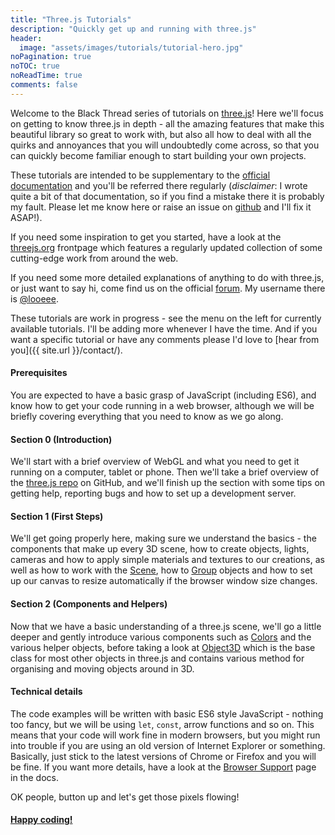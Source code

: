 ```yaml
---
title: "Three.js Tutorials"
description: "Quickly get up and running with three.js"
header:
  image: "assets/images/tutorials/tutorial-hero.jpg"
noPagination: true
noTOC: true
noReadTime: true
comments: false
---
```



Welcome to the Black Thread series of tutorials on [three.js](https://threejs.org/)! Here we'll focus on getting to know three.js in depth - all the amazing features that make this beautiful library so great to work with, but also all how to deal with all the quirks and annoyances that you will undoubtedly come across, so that you can quickly become familiar enough to start building your own projects.

These tutorials are intended to be supplementary to the [official documentation](https://threejs.org/docs/) and you'll be referred there regularly (_disclaimer_: I wrote quite a bit of that documentation, so if you find a mistake there it is probably my fault. Please let me know here or raise an issue on [github](https://github.com/mrdoob/three.js/issues/) and I'll fix it ASAP!).

If you need some inspiration to get you started, have a look at the [threejs.org](https://threejs.org/) frontpage which features a regularly updated collection of some cutting-edge work from around the web.

If you need some more detailed explanations of anything to do with three.js, or just want to say hi, come find us on the official [forum](https://discourse.threejs.org/). My username there is [@looeee](https://discourse.threejs.org/u/looeee/).

These tutorials are work in progress - see the menu on the left for currently available tutorials. I'll be adding more whenever I have the time. And if you want a specific tutorial or have any comments please I'd love to [hear from you]({{ site.url }}/contact/).

#### Prerequisites

You are expected to have a basic grasp of JavaScript (including ES6), and know how to get your code running in a web browser, although we will be briefly covering everything that you need to know as we go along.

#### Section 0 (Introduction)

We'll start with a brief overview of WebGL and what you need to get it running on a computer, tablet or phone. Then we'll take a brief overview of the [three.js repo](https://github.com/mrdoob/three.js) on GitHub, and we'll finish up the section with some tips on getting help, reporting bugs and how to set up a development server.

#### Section 1 (First Steps)

We'll get going properly here, making sure we understand the basics - the components that make up every 3D scene, how to create objects, lights, cameras and how to apply simple materials and textures to our creations, as well as how to work with the [Scene](https://threejs.org/docs/#api/scenes/Scene), how to [Group](https://threejs.org/docs/#api/objects/Group) objects and how to set up our canvas to resize automatically if the browser window size changes.

#### Section 2 (Components and Helpers)

Now that we have a basic understanding of a three.js scene, we'll go a little deeper and gently introduce various components such as [Colors](https://threejs.org/docs/#api/math/Color) and the various helper objects, before taking a look at [Object3D](https://threejs.org/docs/#api/core/Object3D) which is the base class for most other objects in three.js and contains various method for organising and moving objects around in 3D.

#### Technical details

The code examples will be written with basic ES6 style JavaScript - nothing too fancy, but we will be using `let`, `const`, arrow functions and so on. This means that your code will work fine in modern browsers, but you might run into trouble if you are using an old version of Internet Explorer or something. Basically, just stick to the latest versions of Chrome or Firefox and you will be fine. If you want more details, have a look at the [Browser Support](https://threejs.org/docs/#manual/introduction/Browser-support) page in the docs.

OK people, button up and let's get those pixels flowing!

#### [Happy coding!](/tutorials/0-0-requirements/)
